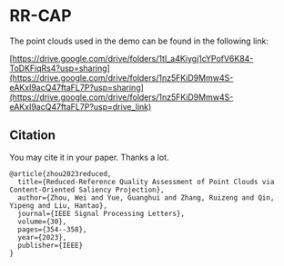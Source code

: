 # RR-CAP
The point clouds used in the demo can be found in the following link:

[https://drive.google.com/drive/folders/1tI_a4Kiygj1cYPofV6K84-ToDKFiqRs4?usp=sharing](https://drive.google.com/drive/folders/1nz5FKiD9Mmw4S-eAKxI9acQ47ftaFL7P?usp=sharing](https://drive.google.com/drive/folders/1nz5FKiD9Mmw4S-eAKxI9acQ47ftaFL7P?usp=drive_link)

## Citation
You may cite it in your paper. Thanks a lot.

```
@article{zhou2023reduced,
  title={Reduced-Reference Quality Assessment of Point Clouds via Content-Oriented Saliency Projection},
  author={Zhou, Wei and Yue, Guanghui and Zhang, Ruizeng and Qin, Yipeng and Liu, Hantao},
  journal={IEEE Signal Processing Letters},
  volume={30},
  pages={354--358},
  year={2023},
  publisher={IEEE}
}
```
